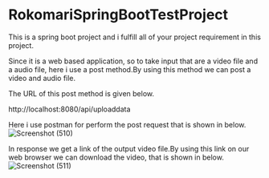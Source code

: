 # RokomariSpringBootTestProject

This is a spring boot project and i fulfill all of your project requirement in this project.


Since it is a web based application, so to take input that are a video file and a audio file, here i use a post method.By using this method we can post a video and audio file. 

The URL of this post method is given below.

http://localhost:8080/api/uploaddata



Here i use postman for perform the post request that is shown in below.
![Screenshot (510)](https://user-images.githubusercontent.com/66405570/157432960-5fbf1021-3ef1-46fe-8eee-9aad7bfab1e2.png)




In response we get a link of the output video file.By using this link on our web browser we can download the video, that is shown in below.
![Screenshot (511)](https://user-images.githubusercontent.com/66405570/157433191-83cb2157-e411-4727-bbee-fcf301bf9715.png)





